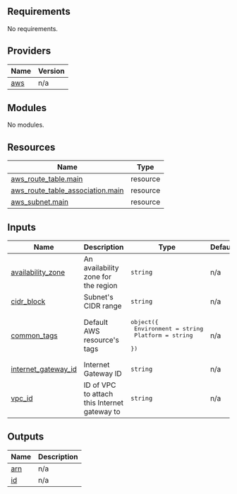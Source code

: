<!-- BEGIN_TF_DOCS -->
## Requirements

No requirements.

## Providers

| Name | Version |
|------|---------|
| <a name="provider_aws"></a> [aws](#provider\_aws) | n/a |

## Modules

No modules.

## Resources

| Name | Type |
|------|------|
| [aws_route_table.main](https://registry.terraform.io/providers/hashicorp/aws/latest/docs/resources/route_table) | resource |
| [aws_route_table_association.main](https://registry.terraform.io/providers/hashicorp/aws/latest/docs/resources/route_table_association) | resource |
| [aws_subnet.main](https://registry.terraform.io/providers/hashicorp/aws/latest/docs/resources/subnet) | resource |

## Inputs

| Name | Description | Type | Default | Required |
|------|-------------|------|---------|:--------:|
| <a name="input_availability_zone"></a> [availability\_zone](#input\_availability\_zone) | An availability zone for the region | `string` | n/a | yes |
| <a name="input_cidr_block"></a> [cidr\_block](#input\_cidr\_block) | Subnet's CIDR range | `string` | n/a | yes |
| <a name="input_common_tags"></a> [common\_tags](#input\_common\_tags) | Default AWS resource's tags | <pre>object({<br>    Environment = string<br>    Platform     = string<br>  })</pre> | n/a | yes |
| <a name="input_internet_gateway_id"></a> [internet\_gateway\_id](#input\_internet\_gateway\_id) | Internet Gateway ID | `string` | n/a | yes |
| <a name="input_vpc_id"></a> [vpc\_id](#input\_vpc\_id) | ID of VPC to attach this Internet gateway to | `string` | n/a | yes |

## Outputs

| Name | Description |
|------|-------------|
| <a name="output_arn"></a> [arn](#output\_arn) | n/a |
| <a name="output_id"></a> [id](#output\_id) | n/a |
<!-- END_TF_DOCS -->